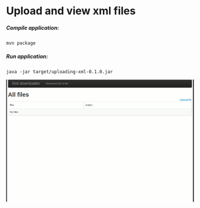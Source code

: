 # Upload and view xml files

##### Compile application:
`mvn package`

##### Run application:
`java -jar target/uploading-xml-0.1.0.jar`

<img src="screen.gif" alt="" align="center">
